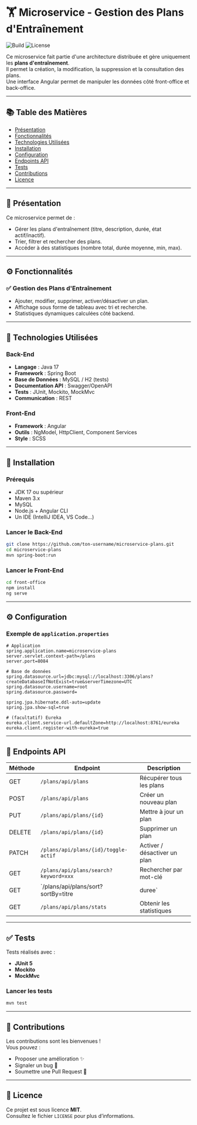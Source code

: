 
# 🏋️ Microservice - Gestion des Plans d'Entraînement

![Build](https://img.shields.io/badge/build-passing-brightgreen) 
![License](https://img.shields.io/badge/license-MIT-blue)

Ce microservice fait partie d'une architecture distribuée et gère uniquement les **plans d'entraînement**.  
Il permet la création, la modification, la suppression et la consultation des plans.  
Une interface Angular permet de manipuler les données côté front-office et back-office.

---

## 📚 Table des Matières
- [Présentation](#présentation)
- [Fonctionnalités](#fonctionnalités)
- [Technologies Utilisées](#technologies-utilisées)
- [Installation](#installation)
- [Configuration](#configuration)
- [Endpoints API](#endpoints-api)
- [Tests](#tests)
- [Contributions](#contributions)
- [Licence](#licence)

---

## 🧾 Présentation

Ce microservice permet de :
- Gérer les plans d'entraînement (titre, description, durée, état actif/inactif).
- Trier, filtrer et rechercher des plans.
- Accéder à des statistiques (nombre total, durée moyenne, min, max).

---

## ⚙️ Fonctionnalités

### ✅ Gestion des Plans d'Entraînement
- Ajouter, modifier, supprimer, activer/désactiver un plan.
- Affichage sous forme de tableau avec tri et recherche.
- Statistiques dynamiques calculées côté backend.

---

## 🧰 Technologies Utilisées

### Back-End
- **Langage** : Java 17  
- **Framework** : Spring Boot  
- **Base de Données** : MySQL / H2 (tests)  
- **Documentation API** : Swagger/OpenAPI  
- **Tests** : JUnit, Mockito, MockMvc  
- **Communication** : REST  

### Front-End
- **Framework** : Angular  
- **Outils** : NgModel, HttpClient, Component Services  
- **Style** : SCSS

---

## 🚀 Installation

### Prérequis
- JDK 17 ou supérieur  
- Maven 3.x  
- MySQL  
- Node.js + Angular CLI  
- Un IDE (IntelliJ IDEA, VS Code…)

### Lancer le Back-End
```bash
git clone https://github.com/ton-username/microservice-plans.git
cd microservice-plans
mvn spring-boot:run
```

### Lancer le Front-End
```bash
cd front-office
npm install
ng serve
```

---

## ⚙️ Configuration

### Exemple de `application.properties`
```properties
# Application
spring.application.name=microservice-plans
server.servlet.context-path=/plans
server.port=8084

# Base de données
spring.datasource.url=jdbc:mysql://localhost:3306/plans?createDatabaseIfNotExist=true&serverTimezone=UTC
spring.datasource.username=root
spring.datasource.password=

spring.jpa.hibernate.ddl-auto=update
spring.jpa.show-sql=true

# (facultatif) Eureka
eureka.client.service-url.defaultZone=http://localhost:8761/eureka
eureka.client.register-with-eureka=true
```

---

## 📡 Endpoints API

| Méthode | Endpoint | Description |
|--------|----------|-------------|
| GET    | `/plans/api/plans` | Récupérer tous les plans |
| POST   | `/plans/api/plans` | Créer un nouveau plan |
| PUT    | `/plans/api/plans/{id}` | Mettre à jour un plan |
| DELETE | `/plans/api/plans/{id}` | Supprimer un plan |
| PATCH  | `/plans/api/plans/{id}/toggle-actif` | Activer / désactiver un plan |
| GET    | `/plans/api/plans/search?keyword=xxx` | Rechercher par mot-clé |
| GET    | `/plans/api/plans/sort?sortBy=titre|duree` | Trier par champ |
| GET    | `/plans/api/plans/stats` | Obtenir les statistiques |

---

## ✅ Tests

Tests réalisés avec :
- **JUnit 5**
- **Mockito**
- **MockMvc**

### Lancer les tests
```bash
mvn test
```

---

## 🤝 Contributions

Les contributions sont les bienvenues !  
Vous pouvez :
- Proposer une amélioration ✨
- Signaler un bug 🐛
- Soumettre une Pull Request 🚀

---

## 📄 Licence

Ce projet est sous licence **MIT**.  
Consultez le fichier `LICENSE` pour plus d’informations.
